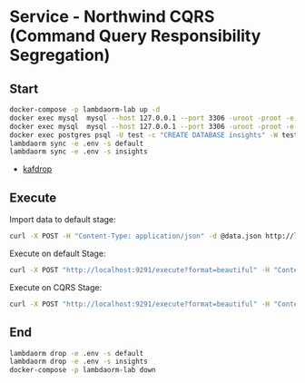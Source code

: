 # Service - Northwind CQRS (Command Query Responsibility Segregation)

## Start

```sh
docker-compose -p lambdaorm-lab up -d
docker exec mysql  mysql --host 127.0.0.1 --port 3306 -uroot -proot -e "ALTER DATABASE test CHARACTER SET utf8 COLLATE utf8_general_ci;"
docker exec mysql  mysql --host 127.0.0.1 --port 3306 -uroot -proot -e "GRANT ALL ON *.* TO 'test'@'%' with grant option; FLUSH PRIVILEGES;"
docker exec postgres psql -U test -c "CREATE DATABASE insights" -W test
lambdaorm sync -e .env -s default
lambdaorm sync -e .env -s insights
```

- [kafdrop](http://localhost:19000)

## Execute

Import data to default stage:

```sh
curl -X POST -H "Content-Type: application/json" -d @data.json http://localhost:9291/stages/default/import
```

Execute on default Stage:

```sh
curl -X POST "http://localhost:9291/execute?format=beautiful" -H "Content-Type: application/json" -d '{"expression": "Orders.filter(p=>p.customerId==customerId).include(p=>[p.details.include(p=>p.product.map(p=>p.name)).map(p=>{subTotal:p.quantity*p.unitPrice}),p.customer.map(p=>p.name)]).order(p=>p.orderDate).page(1,1)","data":"{\"customerId\": \"CENTC\"}", "options":"{\"stage\": \"default\"}"}'
```

Execute on CQRS Stage:

```sh
curl -X POST "http://localhost:9291/execute?format=beautiful" -H "Content-Type: application/json" -d '{"expression": "Orders.filter(p=>p.customerId==customerId).include(p=>[p.details.include(p=>p.product.map(p=>p.name)).map(p=>{subTotal:p.quantity*p.unitPrice}),p.customer.map(p=>p.name)]).order(p=>p.orderDate).page(1,1)","data":"{\"customerId\": \"CENTC\"}", "options":"{\"stage\": \"cqrs\"}"}'
```

## End

```sh
lambdaorm drop -e .env -s default
lambdaorm drop -e .env -s insights
docker-compose -p lambdaorm-lab down
```
